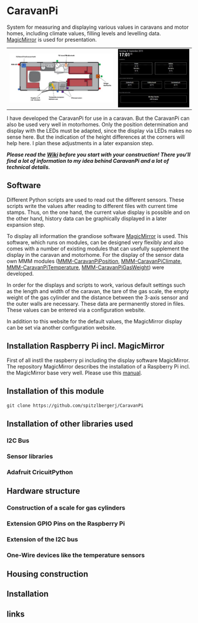 # CaravanPi
System for measuring and displaying various values in caravans and motor homes, including climate values, filling levels and levelling data. [MagicMirror](https://magicmirror.builders/) is used for presentation.

<table width="100%" border="0">
	<tbody>
		<tr>
   <td>
    <img src="https://github.com/spitzlbergerj/CaravanPi/raw/master/images/CaravanPi-320.jpg">
   </td>
			<td>
    <img src="https://github.com/spitzlbergerj/CaravanPi/raw/master/images/CaravanPi-MagicMirror-320.jpg">
   </td>
		</tr>
	</tbody>
</table>

I have developed the CaravanPi for use in a caravan. But the CaravanPi can also be used very well in motorhomes. Only the position determination and display with the LEDs must be adapted, since the display via LEDs makes no sense here. But the indication of the height differences at the corners will help here. I plan these adjustments in a later expansion step.

***Please read the [Wiki](https://github.com/spitzlbergerj/CaravanPi/wiki) before you start with your construction! There you'll find a lot of information to my idea behind CaravanPi and a lot of technical details.***

## Software

Different Python scripts are used to read out the different sensors. These scripts write the values after reading to different files with current time stamps. Thus, on the one hand, the current value display is possible and on the other hand, history data can be graphically displayed in a later expansion step.

To display all information the grandiose software [MagicMirror](https://magicmirror.builders/) is used. This software, which runs on modules, can be designed very flexibly and also comes with a number of existing modules that can usefully supplement the display in the caravan and motorhome. For the display of the sensor data own MMM modules ([MMM-CaravanPiPosition](https://github.com/spitzlbergerj/MMM-CaravanPiPosition), [MMM-CaravanPiClimate](https://github.com/spitzlbergerj/MMM-CaravanPiClimate), [MMM-CaravanPiTemperature](https://github.com/spitzlbergerj/MMM-CaravanPiTemperature), [MMM-CaravanPiGasWeight](https://github.com/spitzlbergerj/MMM-CaravanPiGasWeight)) were developed.

In order for the displays and scripts to work, various default settings such as the length and width of the caravan, the tare of the gas scale, the empty weight of the gas cylinder and the distance between the 3-axis sensor and the outer walls are necessary. These data are permanently stored in files. These values can be entered via a configuration website. 

In addition to this website for the default values, the MagicMirror display can be set via another configuration website.

## Installation Raspberry Pi incl. MagicMirror

First of all instll the raspberry pi including the display software MagicMirror. The repository MagicMirror describes the installation of a Raspberry Pi incl. the MagicMirror base very well. Please use this [manual](https://github.com/MichMich/MagicMirror#raspberry-pi).

## Installation of this module

`git clone https://github.com/spitzlbergerj/CaravanPi`

## Installation of other libraries used

### I2C Bus

### Sensor libraries

### Adafruit CricuitPython


## Hardware structure

### Construction of a scale for gas cylinders

### Extension GPIO Pins on the Raspberry Pi

### Extension of the I2C bus

### One-Wire devices like the temperature sensors


## Housing construction



## Installation

## links


 

